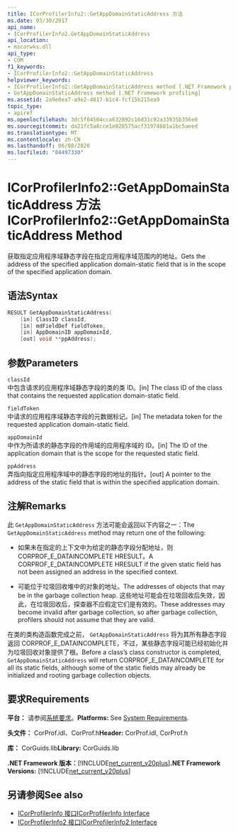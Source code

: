 ```yaml
---
title: ICorProfilerInfo2::GetAppDomainStaticAddress 方法
ms.date: 03/30/2017
api_name:
- ICorProfilerInfo2.GetAppDomainStaticAddress
api_location:
- mscorwks.dll
api_type:
- COM
f1_keywords:
- ICorProfilerInfo2::GetAppDomainStaticAddress
helpviewer_keywords:
- ICorProfilerInfo2::GetAppDomainStaticAddress method [.NET Framework profiling]
- GetAppDomainStaticAddress method [.NET Framework profiling]
ms.assetid: 2a9e0ea7-a9e2-4817-b1c4-fcf15b215ea9
topic_type:
- apiref
ms.openlocfilehash: 3dc5f04504cca632892c16d31c92a33935b356e0
ms.sourcegitcommit: da21fc5a8cce1e028575acf31974681a1bc5aeed
ms.translationtype: MT
ms.contentlocale: zh-CN
ms.lasthandoff: 06/08/2020
ms.locfileid: "84497330"
---
```

# <a name="icorprofilerinfo2getappdomainstaticaddress-method"></a><span data-ttu-id="642c0-102">ICorProfilerInfo2::GetAppDomainStaticAddress 方法</span><span class="sxs-lookup"><span data-stu-id="642c0-102">ICorProfilerInfo2::GetAppDomainStaticAddress Method</span></span>
<span data-ttu-id="642c0-103">获取指定应用程序域静态字段在指定应用程序域范围内的地址。</span><span class="sxs-lookup"><span data-stu-id="642c0-103">Gets the address of the specified application domain-static field that is in the scope of the specified application domain.</span></span>  
  
## <a name="syntax"></a><span data-ttu-id="642c0-104">语法</span><span class="sxs-lookup"><span data-stu-id="642c0-104">Syntax</span></span>  
  
```cpp  
RESULT GetAppDomainStaticAddress(  
    [in] ClassID classId,  
    [in] mdFieldDef fieldToken,  
    [in] AppDomainID appDomainId,  
    [out] void **ppAddress);  
```  
  
## <a name="parameters"></a><span data-ttu-id="642c0-105">参数</span><span class="sxs-lookup"><span data-stu-id="642c0-105">Parameters</span></span>  
 `classId`  
 <span data-ttu-id="642c0-106">中包含请求的应用程序域静态字段的类的类 ID。</span><span class="sxs-lookup"><span data-stu-id="642c0-106">[in] The class ID of the class that contains the requested application domain-static field.</span></span>  
  
 `fieldToken`  
 <span data-ttu-id="642c0-107">中请求的应用程序域静态字段的元数据标记。</span><span class="sxs-lookup"><span data-stu-id="642c0-107">[in] The metadata token for the requested application domain-static field.</span></span>  
  
 `appDomainId`  
 <span data-ttu-id="642c0-108">中作为所请求的静态字段的作用域的应用程序域的 ID。</span><span class="sxs-lookup"><span data-stu-id="642c0-108">[in] The ID of the application domain that is the scope for the requested static field.</span></span>  
  
 `ppAddress`  
 <span data-ttu-id="642c0-109">弄指向指定应用程序域中的静态字段的地址的指针。</span><span class="sxs-lookup"><span data-stu-id="642c0-109">[out] A pointer to the address of the static field that is within the specified application domain.</span></span>  
  
## <a name="remarks"></a><span data-ttu-id="642c0-110">注解</span><span class="sxs-lookup"><span data-stu-id="642c0-110">Remarks</span></span>  
 <span data-ttu-id="642c0-111">此 `GetAppDomainStaticAddress` 方法可能会返回以下内容之一：</span><span class="sxs-lookup"><span data-stu-id="642c0-111">The `GetAppDomainStaticAddress` method may return one of the following:</span></span>  
  
- <span data-ttu-id="642c0-112">如果未在指定的上下文中为给定的静态字段分配地址，则 CORPROF_E_DATAINCOMPLETE HRESULT。</span><span class="sxs-lookup"><span data-stu-id="642c0-112">A CORPROF_E_DATAINCOMPLETE HRESULT if the given static field has not been assigned an address in the specified context.</span></span>  
  
- <span data-ttu-id="642c0-113">可能位于垃圾回收堆中的对象的地址。</span><span class="sxs-lookup"><span data-stu-id="642c0-113">The addresses of objects that may be in the garbage collection heap.</span></span> <span data-ttu-id="642c0-114">这些地址可能会在垃圾回收后失效，因此，在垃圾回收后，探查器不应假定它们是有效的。</span><span class="sxs-lookup"><span data-stu-id="642c0-114">These addresses may become invalid after garbage collection, so after garbage collection, profilers should not assume that they are valid.</span></span>  
  
 <span data-ttu-id="642c0-115">在类的类构造函数完成之前， `GetAppDomainStaticAddress` 将为其所有静态字段返回 CORPROF_E_DATAINCOMPLETE，不过，某些静态字段可能已经初始化并为垃圾回收对象提供了根。</span><span class="sxs-lookup"><span data-stu-id="642c0-115">Before a class’s class constructor is completed, `GetAppDomainStaticAddress` will return CORPROF_E_DATAINCOMPLETE for all its static fields, although some of the static fields may already be initialized and rooting garbage collection objects.</span></span>  
  
## <a name="requirements"></a><span data-ttu-id="642c0-116">要求</span><span class="sxs-lookup"><span data-stu-id="642c0-116">Requirements</span></span>  
 <span data-ttu-id="642c0-117">**平台：** 请参阅[系统要求](../../get-started/system-requirements.md)。</span><span class="sxs-lookup"><span data-stu-id="642c0-117">**Platforms:** See [System Requirements](../../get-started/system-requirements.md).</span></span>  
  
 <span data-ttu-id="642c0-118">**头文件：** CorProf.idl、CorProf.h</span><span class="sxs-lookup"><span data-stu-id="642c0-118">**Header:** CorProf.idl, CorProf.h</span></span>  
  
 <span data-ttu-id="642c0-119">**库：** CorGuids.lib</span><span class="sxs-lookup"><span data-stu-id="642c0-119">**Library:** CorGuids.lib</span></span>  
  
 <span data-ttu-id="642c0-120">**.NET Framework 版本：**[!INCLUDE[net_current_v20plus](../../../../includes/net-current-v20plus-md.md)]</span><span class="sxs-lookup"><span data-stu-id="642c0-120">**.NET Framework Versions:** [!INCLUDE[net_current_v20plus](../../../../includes/net-current-v20plus-md.md)]</span></span>  
  
## <a name="see-also"></a><span data-ttu-id="642c0-121">另请参阅</span><span class="sxs-lookup"><span data-stu-id="642c0-121">See also</span></span>

- [<span data-ttu-id="642c0-122">ICorProfilerInfo 接口</span><span class="sxs-lookup"><span data-stu-id="642c0-122">ICorProfilerInfo Interface</span></span>](icorprofilerinfo-interface.md)
- [<span data-ttu-id="642c0-123">ICorProfilerInfo2 接口</span><span class="sxs-lookup"><span data-stu-id="642c0-123">ICorProfilerInfo2 Interface</span></span>](icorprofilerinfo2-interface.md)
